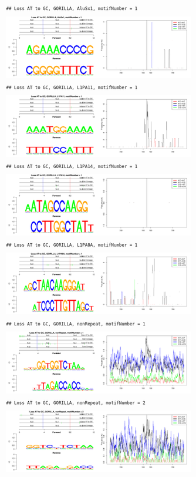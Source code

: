 

```
## Loss AT to GC, GORILLA, AluSx1, motifNumber = 1
```

![plot of chunk motifPValues](figure/motifPValues1.png) 

```
## Loss AT to GC, GORILLA, L1PA11, motifNumber = 1
```

![plot of chunk motifPValues](figure/motifPValues2.png) 

```
## Loss AT to GC, GORILLA, L1PA14, motifNumber = 1
```

![plot of chunk motifPValues](figure/motifPValues3.png) 

```
## Loss AT to GC, GORILLA, L1PA8A, motifNumber = 1
```

![plot of chunk motifPValues](figure/motifPValues4.png) 

```
## Loss AT to GC, GORILLA, nonRepeat, motifNumber = 1
```

![plot of chunk motifPValues](figure/motifPValues5.png) 

```
## Loss AT to GC, GORILLA, nonRepeat, motifNumber = 2
```

![plot of chunk motifPValues](figure/motifPValues6.png) 
  
